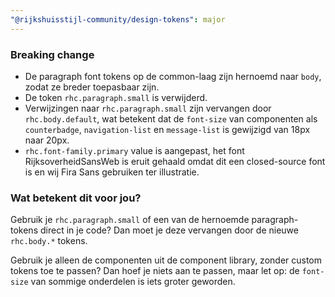 ```yaml
---
"@rijkshuisstijl-community/design-tokens": major
---
```


### Breaking change

- De paragraph font tokens op de common-laag zijn hernoemd naar `body`, zodat ze breder toepasbaar zijn.
- De token `rhc.paragraph.small` is verwijderd.
- Verwijzingen naar `rhc.paragraph.small` zijn vervangen door `rhc.body.default`, wat betekent dat de `font-size` van componenten als `counterbadge`, `navigation-list` en `message-list` is gewijzigd van 18px naar 20px.
- `rhc.font-family.primary` value is aangepast, het font RijksoverheidSansWeb is eruit gehaald omdat dit een closed-source font is en wij Fira Sans gebruiken ter illustratie.

### Wat betekent dit voor jou?

Gebruik je `rhc.paragraph.small` of een van de hernoemde paragraph-tokens direct in je code? Dan moet je deze vervangen door de nieuwe `rhc.body.*` tokens.

Gebruik je alleen de componenten uit de component library, zonder custom tokens toe te passen? Dan hoef je niets aan te passen, maar let op: de `font-size` van sommige onderdelen is iets groter geworden.
